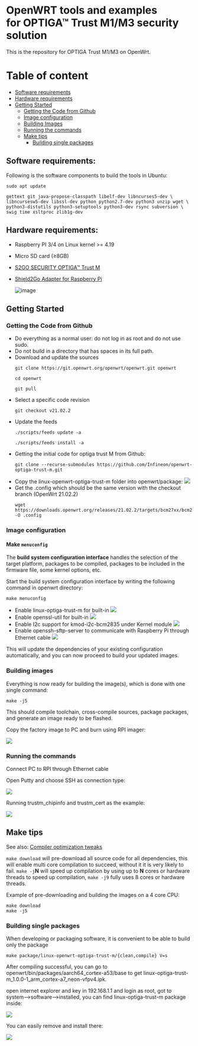 # OpenWRT tools and examples</br> for OPTIGA™ Trust M1/M3 security solution

This is the repository for OPTIGA Trust M1/M3 on OpenWrt.

# Table of content

* [Software requirements](#software-requirements)
* [Hardware requirements](#hardware-requirements)
* [Getting Started](#getting-started)
   * [Getting the Code from Github](#getting-the-code-from-github)
   * [Image configuration](#image-configuration)
   * [Building Images](#building-images)
   * [Running the commands](#running-the-commands)
   * [Make tips](#make-tips)
      * [Building single packages](#building-single-packages)

## Software requirements:

Following is the software components to build the tools in Ubuntu:

```
sudo apt update
```

```sudo apt install build-essential ccache ecj fastjar file g++ gawk \
gettext git java-propose-classpath libelf-dev libncurses5-dev \
libncursesw5-dev libssl-dev python python2.7-dev python3 unzip wget \
python3-distutils python3-setuptools python3-dev rsync subversion \
swig time xsltproc zlib1g-dev 
```

## Hardware requirements:

- Raspberry PI 3/4 on Linux kernel >= 4.19

- Micro SD card (≥8GB)

- [S2GO SECURITY OPTIGA™ Trust M](https://www.infineon.com/cms/en/product/evaluation-boards/s2go-security-optiga-m/)

- [Shield2Go Adapter for Raspberry Pi](https://www.infineon.com/cms/en/product/evaluation-boards/s2go-adapter-rasp-pi-iot/)

  ![image](https://user-images.githubusercontent.com/12692378/193815251-a29fc0dd-be7c-42e0-be4d-b0f42ac4e534.png)

## Getting Started

### Getting the Code from Github

- Do everything as a normal user: do not log in as root and do not use sudo.
- Do not build in a directory that has spaces in its full path.
- Download and update the sources
  ```
  git clone https://git.openwrt.org/openwrt/openwrt.git openwrt
  ```
  ```
  cd openwrt
  ```
  ```
  git pull
  ```
- Select a specific code revision
  ```
  git checkout v21.02.2
  ```
- Update the feeds
  ```
  ./scripts/feeds update -a
  ```
  ```
  ./scripts/feeds install -a
  ```
- Getting the initial code for optiga trust M from Github:
  ```
  git clone --recurse-submodules https://github.com/Infineon/openwrt-optiga-trust-m.git
  ```
- Copy the linux-openwrt-optiga-trust-m folder into openwrt/package:
  ![](/pictures/linux-openwrt-optiga-trust-m.png)
- Get the .config which should be the same version with the checkout branch (OpenWrt 21.02.2)
  ```
  wget https://downloads.openwrt.org/releases/21.02.2/targets/bcm27xx/bcm2710/config.buildinfo -O .config
  ```

### Image configuration

#### Make `menuconfig`

The **build system configuration interface** handles the selection of the target platform, packages to be compiled, packages to be included in the firmware file, some kernel options, etc.

Start the build system configuration interface by writing the following command in openwrt directory:

  ```
  make menuconfig
  ```
- Enable linux-optiga-trust-m for built-in
  ![](/pictures/configure-linux-optiga-package.png)
- Enable openssl-util for built-in
  ![](/pictures/configure-linux-optiga-package1.png)
- Enable  I2c support for kmod-i2c-bcm2835 under Kernel module
  ![](/pictures/configure-linux-optiga-package2.png)
- Enable openssh-sftp-server to communicate with Raspberry Pi through Ethernet cable
  ![](/pictures/configure-linux-optiga-package-ssh.png)

This will update the dependencies of your existing configuration automatically, and you can now proceed to build your updated images.

### Building images

Everything is now ready for building the image(s), which is done with one single command:

```
make -j5
```

This should compile toolchain, cross-compile sources, package packages, and generate an image ready to be flashed.

Copy the factory image to PC and burn using RPI imager:

![](/pictures/configure-linux-optiga-package3.png)

### Running the commands

Connect PC to RPI through Ethernet cable

Open Putty  and choose SSH as connection type:

![](/pictures/putty_SSH.png)

Running trustm_chipinfo and trustm_cert as the example:

![](/pictures/trustm_chipinfo.png)

## Make tips

See also: [Compiler optimization tweaks](https://forum.openwrt.org/viewtopic.php?id=35323)

`make download` will pre-download all source code for all dependencies, this will enable multi core compilation to succeed, without it it is very likely to fail. `make -j`**N** will speed up compilation by using up to **N** cores or hardware threads to speed up compilation, `make -j9` fully uses 8 cores or hardware threads.

Example of pre-downloading and building the images on a 4 core CPU:

```
make download 
make -j5
```

### Building single packages

When developing or packaging software, it is convenient to be able to build only the package 

```
make package/linux-openwrt-optiga-trust-m/{clean,compile} V=s
```

After compiling successful, you can go to openwrt/bin/packages/aarch64_cortex-a53/base to get linux-optiga-trust-m_1.0.0-1_arm_cortex-a7_neon-vfpv4.ipk.

open internet explorer and key in 192.168.1.1 and login as root, got to system-->software-->installed, you can find linux-optiga-trust-m package inside:

![](/pictures/luci.png)

You can easily remove and install there:

![](/pictures/install.png)



